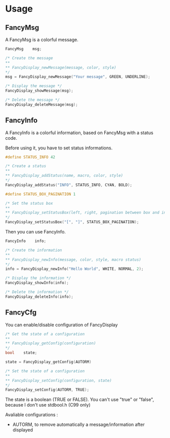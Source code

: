 # Usage

## FancyMsg

A FancyMsg is a colorful message.

````c
FancyMsg    msg;

/* Create the message
**
** FancyDisplay_newMessage(message, color, style)
*/
msg = FancyDisplay_newMessage("Your message", GREEN, UNDERLINE);

/* Display the message */
FancyDisplay_showMessage(msg);

/* Delete the message */
FancyDisplay_deleteMessage(msg);
````

## FancyInfo

A FancyInfo is a colorful information, based on FancyMsg with a status code.

Before using it, you have to set status informations.

````c
#define STATUS_INFO 42

/* Create a status
**
** FancyDisplay_addStatus(name, macro, color, style)
*/
FancyDisplay_addStatus("INFO", STATUS_INFO, CYAN, BOLD);

#define STATUS_BOX_PAGINATION 1

/* Set the status box
**
** FancyDisplay_setStatusBox(left, right, pagination between box and information)
*/
FancyDisplay_setStatusBox("[", "]", STATUS_BOX_PAGINATION);
````

Then you can use FancyInfo.

````c
FancyInfo    info;

/* Create the information
**
** FancyDisplay_newInfo(message, color, style, macro status)
*/
info = FancyDisplay_newInfo("Hello World", WHITE, NORMAL, 2);

/* Display the information */
FancyDisplay_showInfo(info);

/* Delete the information */
FancyDisplay_deleteInfo(info);
````

## FancyCfg

You can enable/disable configuration of FancyDisplay

````c
/* Get the state of a configuration
**
** FancyDisplay_getConfig(configuration)
*/
bool    state;

state = FancyDisplay_getConfig(AUTORM)

/* Set the state of a configuration
**
** FancyDisplay_setConfig(configuration, state)
*/
FancyDisplay_setConfig(AUTORM, TRUE);
````

The state is a boolean (TRUE or FALSE). You can't use "true" or "false", because I don't use stdbool.h (C99 only)

Avaliable configurations :
* AUTORM, to remove automatically a message/information after displayed
